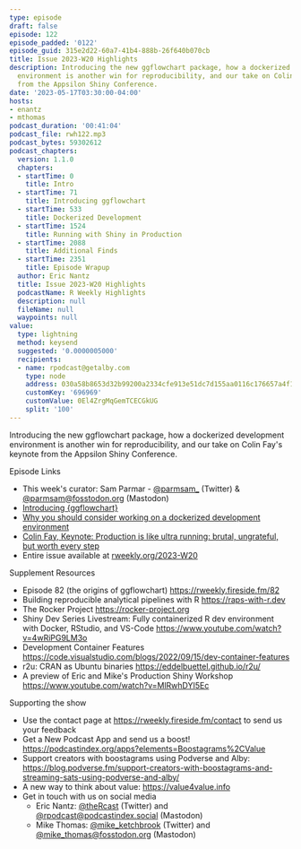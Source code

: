 ```yaml
---
type: episode
draft: false
episode: 122
episode_padded: '0122'
episode_guid: 315e2d22-60a7-41b4-888b-26f640b070cb
title: Issue 2023-W20 Highlights
description: Introducing the new ggflowchart package, how a dockerized development
  environment is another win for reproducibility, and our take on Colin Fay's keynote
  from the Appsilon Shiny Conference.
date: '2023-05-17T03:30:00-04:00'
hosts:
- enantz
- mthomas
podcast_duration: '00:41:04'
podcast_file: rwh122.mp3
podcast_bytes: 59302612
podcast_chapters:
  version: 1.1.0
  chapters:
  - startTime: 0
    title: Intro
  - startTime: 71
    title: Introducing ggflowchart
  - startTime: 533
    title: Dockerized Development
  - startTime: 1524
    title: Running with Shiny in Production
  - startTime: 2088
    title: Additional Finds
  - startTime: 2351
    title: Episode Wrapup
  author: Eric Nantz
  title: Issue 2023-W20 Highlights
  podcastName: R Weekly Highlights
  description: null
  fileName: null
  waypoints: null
value:
  type: lightning
  method: keysend
  suggested: '0.0000005000'
  recipients:
  - name: rpodcast@getalby.com
    type: node
    address: 030a58b8653d32b99200a2334cfe913e51dc7d155aa0116c176657a4f1722677a3
    customKey: '696969'
    customValue: 0El4ZrgMqGemTCECGkUG
    split: '100'
---
```

Introducing the new ggflowchart package, how a dockerized development environment is another win for reproducibility, and our take on Colin Fay's keynote from the Appsilon Shiny Conference.

Episode Links

-   This week's curator: Sam Parmar - <a href="https://twitter.com/parmsam_" rel="nofollow">@parmsam_</a> (Twitter) & <a href="https://fosstodon.org/@parmsam" rel="nofollow">@parmsam@fosstodon.org</a> (Mastodon)
-   <a href="https://nrennie.rbind.io/blog/introducing-ggflowchart/" rel="nofollow">Introducing {ggflowchart}</a>
-   <a href="https://www.brodrigues.co/blog/2023-05-08-dock_dev_env/" rel="nofollow">Why you should consider working on a dockerized development environment</a>
-   <a href="https://www.youtube.com/watch?v=wMbhxTJNrmw" rel="nofollow">Colin Fay, Keynote: Production is like ultra running: brutal, ungrateful, but worth every step</a>
-   Entire issue available at <a href="https://rweekly.org/2023-W20.html" rel="nofollow">rweekly.org/2023-W20</a>

Supplement Resources

-   Episode 82 (the origins of ggflowchart) <a href="https://rweekly.fireside.fm/82" rel="nofollow">https://rweekly.fireside.fm/82</a>
-   Building reproducible analytical pipelines with R <a href="https://raps-with-r.dev" rel="nofollow">https://raps-with-r.dev</a>
-   The Rocker Project <a href="https://rocker-project.org" rel="nofollow">https://rocker-project.org</a>
-   Shiny Dev Series Livestream: Fully containerized R dev environment with Docker, RStudio, and VS-Code <a href="https://www.youtube.com/watch?v=4wRiPG9LM3o" rel="nofollow">https://www.youtube.com/watch?v=4wRiPG9LM3o</a>
-   Development Container Features <a href="https://code.visualstudio.com/blogs/2022/09/15/dev-container-features" rel="nofollow">https://code.visualstudio.com/blogs/2022/09/15/dev-container-features</a>
-   r2u: CRAN as Ubuntu binaries <a href="https://eddelbuettel.github.io/r2u/" rel="nofollow">https://eddelbuettel.github.io/r2u/</a>
-   A preview of Eric and Mike's Production Shiny Workshop <a href="https://www.youtube.com/watch?v=MlRwhDYI5Ec" rel="nofollow">https://www.youtube.com/watch?v=MlRwhDYI5Ec</a>

Supporting the show

-   Use the contact page at <a href="https://rweekly.fireside.fm/contact" rel="nofollow">https://rweekly.fireside.fm/contact</a> to send us your feedback
-   Get a New Podcast App and send us a boost! <a href="https://podcastindex.org/apps?elements=Boostagrams%2CValue" rel="nofollow">https://podcastindex.org/apps?elements=Boostagrams%2CValue</a>
-   Support creators with boostagrams using Podverse and Alby: <a href="https://blog.podverse.fm/support-creators-with-boostagrams-and-streaming-sats-using-podverse-and-alby/" rel="nofollow">https://blog.podverse.fm/support-creators-with-boostagrams-and-streaming-sats-using-podverse-and-alby/</a>
-   A new way to think about value: <a href="https://value4value.info" rel="nofollow">https://value4value.info</a>
-   Get in touch with us on social media
    -   Eric Nantz: <a href="https://twitter.com/theRcast" rel="nofollow">@theRcast</a> (Twitter) and <a href="https://podcastindex.social/@rpodcast" rel="nofollow">@rpodcast@podcastindex.social</a> (Mastodon)
    -   Mike Thomas: <a href="https://twitter.com/mike_ketchbrook" rel="nofollow">@mike_ketchbrook</a> (Twitter) and <a href="https://fosstodon.org/@mike_thomas" rel="nofollow">@mike_thomas@fosstodon.org</a> (Mastodon)
